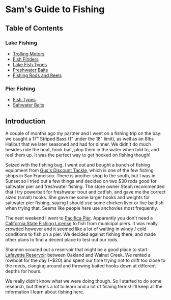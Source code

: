 # Sam's Guide to Fishing

## Table of Contents

### Lake Fishing

* [Trolling Motors](trolling.md)
* [Fish Finders](fish_finders.md)
* [Lake Fish Types](lake_fish.md)
* [Freshwater Baits](freshwater_bait.md)
* [Fishing Rods and Reels](fishing_rods.md)

### Pier Fishing

* [Fish Types](saltwater_pier_fish.md)
* [Saltwater Baits](saltwater_bait.md)

## Introduction

A couple of months ago my partner and I went on a fishing trip on the bay: we
caught a 17" Striped Bass (1" under the 18" limit), as well as an 8lbs Halibut
that we later seasoned and had for dinner. We didn't do much besides ride the
boat, hook bait, plop them in the water when told to, and reel them up. It was
the perfect way to get hooked on fishing though!

Seized with the fishing bug, I went out and bought a bunch of fishing equipment
from [Gus's Discount Tackle](http://www.gusdiscounttackle.com), which is one of
the few fishing shops in San Francisco. There is another shop to the south, but
I was in Sunset so I tried out a few things and decided on two $30 rods good for
saltwater pier and freshwater fishing. The store owner Steph recommended that I
try powerbait for freshwater trout and catfish, and gave me the correct sized
(small) hooks. She gave me some larger hooks and weights for saltwater pier
fishing, saying I should use some chicken liver or live baitfish when trying
that. Seems like people here use anchovies most frequently.

The next weekend I went to [Pacifica
Pier](https://www.google.com/maps/place/Pacifica+Municipal+Pier/@37.6333788,-122.498441,17z).
Apparently you don't need a [California State Fishing
License](https://www.wildlife.ca.gov/Licensing/Fishing) to fish from municipal
piers. It was really crowded however and it seemed like a lot of waiting in
windy / cold conditions to fish on a pier. We decided against fishing there, and
made other plans to find a decent place to test out our rods.

Shannon scouted out a reservoir that might be a good place to start: [Lafayette
Reservoir](https://www.google.com/maps/place/Lafayette+Reservoir+Recreation+Area/@37.8847926,-122.145527,15z)
between Oakland and Walnut Creek. We rented a rowboat for the day (~$20) and
spent our time trying not to drift too close to the reeds, clanging around and
throwing baited hooks down at different depths for hours.

We really didn't know what we were doing though. So I started to do some
research, but there's a lot to learn and a lot of fishing terms! I'll keep all
the information I learn about fishing here.
